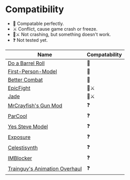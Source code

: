 # Compatibility

* 👫 Compatable perfectly.
* ⚔️ Conflict, cause game crash or freeze.
* 👫⚔️ Not crashing, but something doesn't work.
* ❓ Not tested yet.

| Name                                                                                          | Compatability |
| --------------------------------------------------------------------------------------------- | ------------- |
| [Do a Barrel Roll](https://github.com/enjarai/do-a-barrel-roll)                               | 👫             |
| [First-Person-Model](https://github.com/tr7zw/FirstPersonModel)                               | 👫             |
| [Better Combat](https://github.com/ZsoltMolnarrr/BetterCombat)                                | 👫             |
| [EpicFight](https://github.com/Yesssssman/epicfightmod)                                       | 👫⚔️            |
| [Jade](https://github.com/Snownee/Jade)                                                       | 👫⚔️            |
| [MrCrayfish's Gun Mod](https://github.com/MrCrayfish/MrCrayfishGunMod)                        | ❓             |
| [ParCool](https://github.com/alRex-U/ParCool)                                                 | ❓             |
| [Yes Steve Model](https://github.com/TartaricAcid/ysm)                                        | ❓             |
| [Exposure](https://github.com/mortuusars/Exposure)                                            | ❓             |
| [Celestisynth](https://github.com/AquexTheSeal/Celestisynth)                                  | ❓             |
| [IMBlocker](https://github.com/reserveword/IMBlocker)                                         | ❓             |
| [Trainguy's Animation Overhaul](https://github.com/Trainguy9512/trainguys-animation-overhaul) | ❓             |
